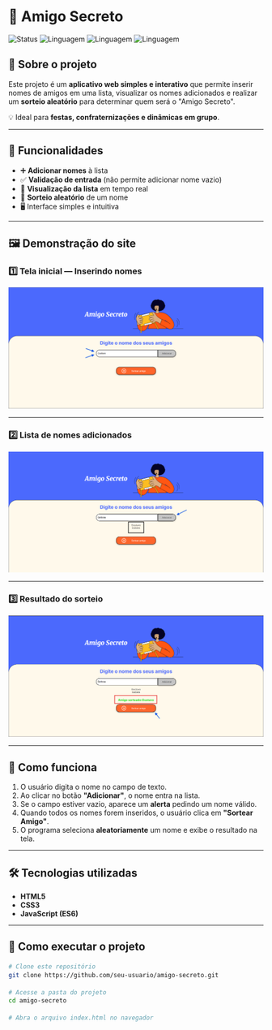 # 🎁 Amigo Secreto

![Status](https://img.shields.io/badge/Status-Concluído-brightgreen?style=for-the-badge)
![Linguagem](https://img.shields.io/badge/HTML-5-orange?style=for-the-badge)
![Linguagem](https://img.shields.io/badge/CSS-3-blue?style=for-the-badge)
![Linguagem](https://img.shields.io/badge/JavaScript-ES6-yellow?style=for-the-badge)

## 📌 Sobre o projeto
Este projeto é um **aplicativo web simples e interativo** que permite inserir nomes de amigos em uma lista, visualizar os nomes adicionados e realizar um **sorteio aleatório** para determinar quem será o "Amigo Secreto".

💡 Ideal para **festas, confraternizações e dinâmicas em grupo**.

---

## 🚀 Funcionalidades

- ➕ **Adicionar nomes** à lista  
- ✅ **Validação de entrada** (não permite adicionar nome vazio)  
- 📜 **Visualização da lista** em tempo real  
- 🎲 **Sorteio aleatório** de um nome  
- 🖥️ Interface simples e intuitiva  

---

## 🖼️ Demonstração do site

### 1️⃣ Tela inicial — Inserindo nomes
![Inserindo nomes](assets/inserir_nome.png)

---

### 2️⃣ Lista de nomes adicionados
![Lista de nomes](assets/lista.png)

---

### 3️⃣ Resultado do sorteio
![Resultado do sorteio](assets/resultado.png)

---

## 📖 Como funciona

1. O usuário digita o nome no campo de texto.
2. Ao clicar no botão **"Adicionar"**, o nome entra na lista.
3. Se o campo estiver vazio, aparece um **alerta** pedindo um nome válido.
4. Quando todos os nomes forem inseridos, o usuário clica em **"Sortear Amigo"**.
5. O programa seleciona **aleatoriamente** um nome e exibe o resultado na tela.

---

## 🛠️ Tecnologias utilizadas
- **HTML5**
- **CSS3**
- **JavaScript (ES6)**

---

## 📂 Como executar o projeto

```bash
# Clone este repositório
git clone https://github.com/seu-usuario/amigo-secreto.git

# Acesse a pasta do projeto
cd amigo-secreto

# Abra o arquivo index.html no navegador
